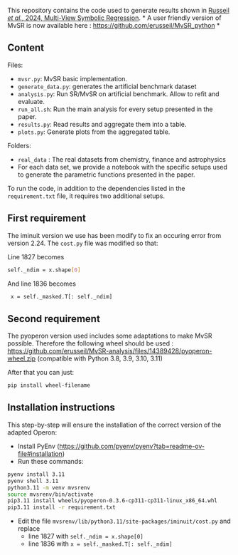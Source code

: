 This repository contains the code used to generate results shown in [Russeil *et al.*, 2024,  Multi-View Symbolic Regression](https://arxiv.org/abs/2402.04298). * A user friendly version of MvSR is now available here : https://github.com/erusseil/MvSR_python *

## Content

Files:  

- `mvsr.py`: MvSR basic implementation.
- `generate_data.py`: generates the artificial benchmark dataset
- `analysis.py`: Run SR/MvSR on artificial benchmark. Allow to refit and evaluate.
- `run_all.sh`: Run the main analysis for every setup presented in the paper.
- `results.py`: Read results and aggregate them into a table.
- `plots.py`: Generate plots from the aggregated table.


Folders:  

- `real_data` : The real datasets from chemistry, finance and astrophysics
- For each data set, we provide a notebook with the specific setups used to generate the parametric functions presented in the paper.

To run the code, in addition to the dependencies listed in the  `requirement.txt` file, it requires two additional setups.  

## First requirement

The iminuit version we use has been modify to fix an occuring error from version 2.24. The `cost.py` file was modified so that:

Line 1827 becomes 
```bash
self._ndim = x.shape[0]
```

And line 1836 becomes
```bash
 x = self._masked.T[: self._ndim]
```

## Second requirement  

The pyoperon version used includes some adaptations to make MvSR possible.
Therefore the following wheel should be used : https://github.com/erusseil/MvSR-analysis/files/14389428/pyoperon-wheel.zip (compatible with Python 3.8, 3.9, 3.10, 3.11)

After that you can just:
```bash
pip install wheel-filename
```

## Installation instructions

This step-by-step will ensure the installation of the correct version of the adapted Operon:

- Install PyEnv (https://github.com/pyenv/pyenv?tab=readme-ov-file#installation)
- Run these commands:

```bash
pyenv install 3.11
pyenv shell 3.11
python3.11 -m venv mvsrenv
source mvsrenv/bin/activate
pip3.11 install wheels/pyoperon-0.3.6-cp311-cp311-linux_x86_64.whl
pip3.11 install -r requirement.txt
```
- Edit the file `mvsrenv/lib/python3.11/site-packages/iminuit/cost.py` and replace
   * line 1827 with `self._ndim = x.shape[0]`
   * line 1836 with `x = self._masked.T[: self._ndim]`
